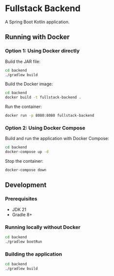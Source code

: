 # Fullstack Backend

A Spring Boot Kotlin application.

## Running with Docker

### Option 1: Using Docker directly

Build the JAR file:
```bash
cd backend
./gradlew build
```


Build the Docker image:
```bash
cd backend
docker build -t fullstack-backend .
```

Run the container:
```bash
docker run -p 8080:8080 fullstack-backend
```

### Option 2: Using Docker Compose

Build and run the application with Docker Compose:
```bash
cd backend
docker-compose up -d
```

Stop the container:
```bash
docker-compose down
```

## Development

### Prerequisites
- JDK 21
- Gradle 8+

### Running locally without Docker
```bash
cd backend
./gradlew bootRun
```

### Building the application
```bash
cd backend
./gradlew build
``` 